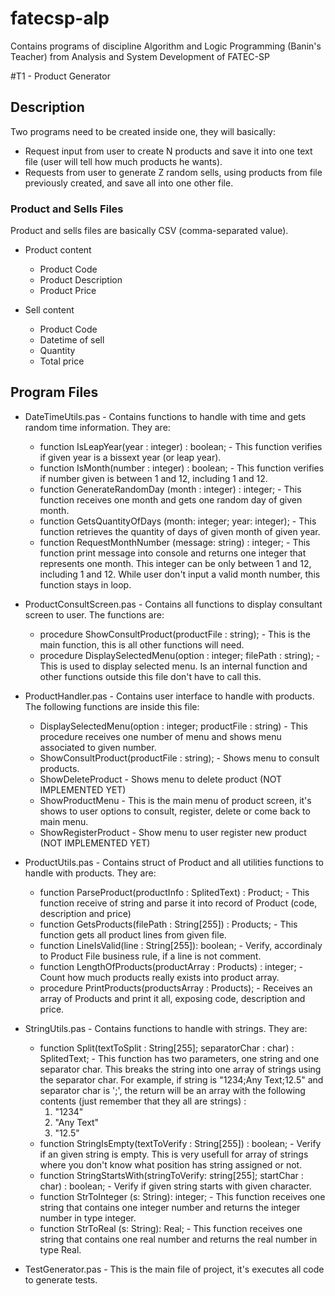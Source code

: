 fatecsp-alp
===========

Contains programs of discipline Algorithm and Logic Programming (Banin's Teacher) from Analysis and System Development of FATEC-SP

#T1 - Product Generator
## Description
Two programs need to be created inside one, they will basically:
* Request input from user to create N products and save it into one text file (user will tell how much products he wants).
* Requests from user to generate Z random sells, using products from file previously created, and save all into one other file.

### Product and Sells Files
Product and sells files are basically CSV (comma-separated value).
* Product content
  * Product Code
  * Product Description
  * Product Price

* Sell content
  * Product Code
  * Datetime of sell
  * Quantity
  * Total price

## Program Files
* DateTimeUtils.pas - Contains functions to handle with time and gets random time information. They are: 
  * function IsLeapYear(year : integer) : boolean; - This function verifies if given year is a bissext year (or leap year).
  * function IsMonth(number : integer) : boolean; - This function verifies if number given is between 1 and 12, including 1 and 12.
  * function GenerateRandomDay (month : integer) : integer; - This function receives one month and gets one random day of given month.
  * function GetsQuantityOfDays (month: integer; year: integer); - This function retrieves the quantity of days of given month of given year.
  * function RequestMonthNumber (message: string) : integer; - This function print message into console and returns one integer that represents one month. This integer can be only between 1 and 12, including 1 and 12. While user don't input a valid month number, this function stays in loop.

* ProductConsultScreen.pas - Contains all functions to display consultant screen to user. The functions are:
  * procedure ShowConsultProduct(productFile : string); - This is the main function, this is all other functions will need.
  * procedure DisplaySelectedMenu(option : integer; filePath : string); - This is used to display selected menu. Is an internal function and other functions outside this file don't have to call this.

* ProductHandler.pas - Contains user interface to handle with products. The following functions are inside this file:
  * DisplaySelectedMenu(option : integer; productFile : string) - This procedure receives one number of menu and shows menu associated to given number.
  * ShowConsultProduct(productFile : string); - Shows menu to consult products.
  * ShowDeleteProduct - Shows menu to delete product (NOT IMPLEMENTED YET)
  * ShowProductMenu - This is the main menu of product screen, it's shows to user options to consult, register, delete or come back to main menu.
  * ShowRegisterProduct - Show menu to user register new product (NOT IMPLEMENTED YET)

* ProductUtils.pas - Contains struct of Product and all utilities functions to handle with products. They are:
  * function ParseProduct(productInfo : SplitedText) : Product; - This function receive of string and parse it into record of Product (code, description and price)
  * function GetsProducts(filePath : String[255]) : Products; - This function gets all product lines from given file.
  * function LineIsValid(line : String[255]): boolean; - Verify, accordinaly to Product File business rule, if a line is not comment.
  * function LengthOfProducts(productArray : Products) : integer; - Count how much products really exists into product array.
  * procedure PrintProducts(productsArray : Products); - Receives an array of Products and print it all, exposing code, description and price.

* StringUtils.pas - Contains functions to handle with strings. They are:
  * function Split(textToSplit : String[255]; separatorChar : char) : SplitedText; - This function has two parameters, one string and one separator char. This breaks the string into one array of strings using the separator char. For example, if string is "1234;Any Text;12.5" and separator char is ';', the return will be an array with the following contents (just remember that they all are strings)
:
     1. "1234"
     2. "Any Text"
     3. "12.5"
  * function StringIsEmpty(textToVerify : String[255]) : boolean; - Verify if an given string is empty. This is very usefull for array of strings where you don't know what position has string assigned or not.
  * function StringStartsWith(stringToVerify: string[255]; startChar : char) : boolean; - Verify if given string starts with given character.
  * function StrToInteger (s: String): integer; - This function receives one string that contains one integer number and returns the integer number in type integer.
  * function StrToReal (s: String): Real; - This function receives one string that contains one real number and returns the real number in type Real.

* TestGenerator.pas - This is the main file of project, it's executes all code to generate tests.
